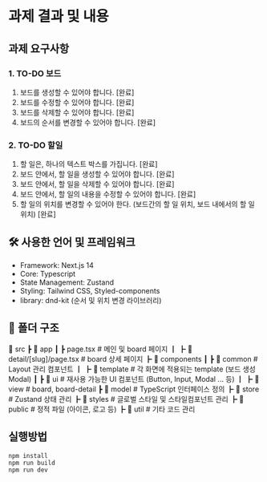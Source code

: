 # 과제 결과 및 내용

## 과제 요구사항

### 1. TO-DO 보드

1. 보드를 생성할 수 있어야 합니다. [완료]
2. 보드를 수정할 수 있어야 합니다. [완료]
3. 보드를 삭제할 수 있어야 합니다. [완료]
4. 보드의 순서를 변경할 수 있어야 합니다. [완료]

### 2. TO-DO 할일

1. 할 일은, 하나의 텍스트 박스를 가집니다. [완료]
2. 보드 안에서, 할 일을 생성할 수 있어야 합니다. [완료]
3. 보드 안에서, 할 일을 삭제할 수 있어야 합니다. [완료]
4. 보드 안에서, 할 일의 내용을 수정할 수 있어야 합니다. [완료]
5. 할 일의 위치를 변경할 수 있어야 한다. (보드간의 할 일 위치, 보드 내에서의 할 일 위치) [완료]

## 🛠 사용한 언어 및 프레임워크

- Framework: Next.js 14
- Core: Typescript
- State Management: Zustand
- Styling: Tailwind CSS, Styled-components
- library: dnd-kit (순서 및 위치 변경 라이브러리)

## 📂 폴더 구조

📂 src
┣ 📂 app
┃ ┣ page.tsx # 메인 및 board 페이지
┃ ┣ 📂 detail/[slug]/page.tsx # board 상세 페이지
┣ 📂 components
┃ ┣ 📂 common # Layout 관리 컴포넌트
┃ ┣ 📂 template # 각 화면에 적용되는 template (보드 생성 Modal)
┃ ┣ 📂 ui # 재사용 가능한 UI 컴포넌트 (Button, Input, Modal ... 등)
┃ ┣ 📂 view # board, board-detail
┣ 📂 model # TypeScript 인터페이스 정의
┣ 📂 store # Zustand 상태 관리
┣ 📂 styles # 글로벌 스타일 및 스타일컴포넌트 관리
┣ 📂 public # 정적 파일 (아이콘, 로고 등)
┣ 📂 util # 기타 코드 관리

## 실행방법

```shell
npm install
npm run build
npm run dev
```
